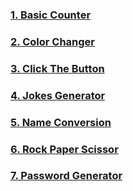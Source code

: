 
### [1. Basic Counter](./BasicCounter/)

### [2. Color Changer](./ColorChanger/)

### [3. Click The Button](./ClickTheButton/)

### [4. Jokes Generator](./JokesGenerator/)

### [5. Name Conversion](./NameConversion/)

### [6. Rock Paper Scissor](./RockPaperScissor/)

### [7. Password Generator](./PasswordGenerator/)